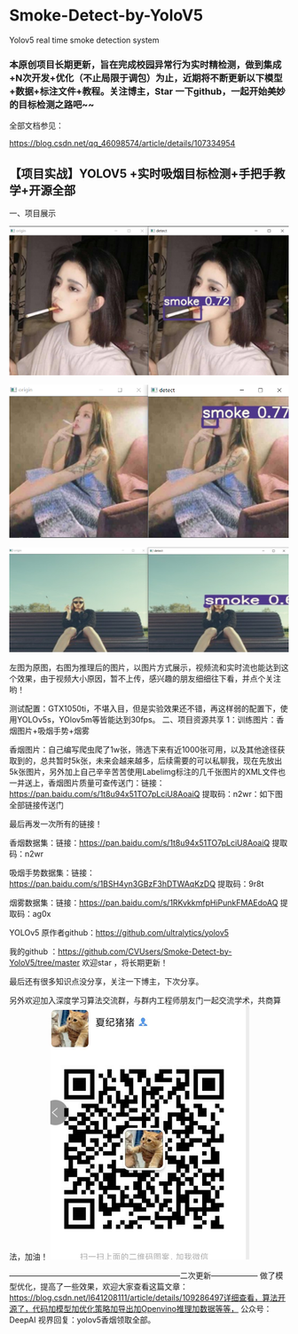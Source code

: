 # Smoke-Detect-by-YoloV5
  Yolov5 real time smoke detection system

### 本原创项目长期更新，旨在完成校园异常行为实时精检测，做到集成+N次开发+优化（不止局限于调包）为止，近期将不断更新以下模型+数据+标注文件+教程。关注博主，Star 一下github，一起开始美妙的目标检测之路吧~~

全部文档参见：

https://blog.csdn.net/qq_46098574/article/details/107334954

## 【项目实战】YOLOV5 +实时吸烟目标检测+手把手教学+开源全部

一、项目展示

![1594465738795](./0.5.png)

![1594465738795](0.png)

![1594465738795](./1.png)



左图为原图，右图为推理后的图片，以图片方式展示，视频流和实时流也能达到这个效果，由于视频大小原因，暂不上传，感兴趣的朋友细细往下看，并点个关注哟！

测试配置：GTX1050ti，不堪入目，但是实验效果还不错，再这样弱的配置下，使用YOLOv5s，YOlov5m等皆能达到30fps。
二、项目资源共享
1：训练图片：香烟图片+吸烟手势+烟雾

香烟图片：自己编写爬虫爬了1w张，筛选下来有近1000张可用，以及其他途径获取到的，总共暂时5k张，未来会越来越多，后续需要的可以私聊我，现在先放出5k张图片，另外加上自己辛辛苦苦使用Labelimg标注的几千张图片的XML文件也一并送上，香烟图片质量可查传送门：链接：https://pan.baidu.com/s/1t8u94x51TO7pLciU8AoaiQ
提取码：n2wr：如下图
全部链接传送门

最后再发一次所有的链接！

香烟数据集：链接：https://pan.baidu.com/s/1t8u94x51TO7pLciU8AoaiQ
提取码：n2wr

吸烟手势数据集：链接：https://pan.baidu.com/s/1BSH4yn3GBzF3hDTWAqKzDQ
提取码：9r8t

烟雾数据集：链接：https://pan.baidu.com/s/1RKvkkmfpHiPunkFMAEdoAQ
提取码：ag0x

YOLOv5 原作者github：https://github.com/ultralytics/yolov5

我的github ：https://github.com/CVUsers/Smoke-Detect-by-YoloV5/tree/master 欢迎star ，将长期更新！

最后还有很多知识点没分享，关注一下博主，下次分享。

另外欢迎加入深度学习算法交流群，与群内工程师朋友门一起交流学术，共商算法，加油！
![1594465738795](./图片1.png)

——————————————————————二次更新——————
做了模型优化，提高了一些效果，欢迎大家查看这篇文章：https://blog.csdn.net/l641208111/article/details/109286497详细查看，算法开源了，代码加模型加优化策略加导出加Openvino推理加数据等等，
公众号：DeepAI 视界回复：yolov5香烟领取全部。

